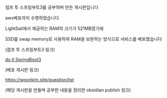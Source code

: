 점프 투 스프링부트3를 공부하며 만든 게시판입니다

aws베포까지 수행하였습니다

LightSail에서 제공하는 RAM의 크기가 521MB였기에

SSD를 swap memory로 사용하여 RAM을 보완하는 방식으로 서비스를 베포했습니다



(점프 투 스프링부트3 링크)

[do it SpringBoot3](https://wikidocs.net/book/7601)



(베포 게시판 링크)

https://woonkim.site/question/list



(해당 게시판을 만들며 공부한 내용을 정리한 obsidian publish 링크)
